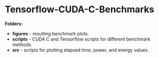 # Tensorflow-CUDA-C-Benchmarks

**Folders:**
* **figures** - resulting benchmark plots.<br>
* **scripts** - CUDA C and Tensorflow scripts for different benchmark methods.<br>
* **src** - scripts for plotting elapsed time, power, and energy values.

